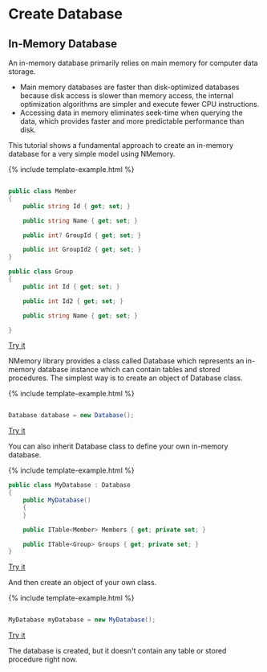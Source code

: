# Create Database

## In-Memory Database

An in-memory database primarily relies on main memory for computer data storage. 

 - Main memory databases are faster than disk-optimized databases because disk access is slower than memory access, the internal optimization algorithms are simpler and execute fewer CPU instructions. 
 - Accessing data in memory eliminates seek-time when querying the data, which provides faster and more predictable performance than disk.

This tutorial shows a fundamental approach to create an in-memory database for a very simple model using NMemory.

{% include template-example.html %} 
```csharp

public class Member
{
    public string Id { get; set; }

    public string Name { get; set; }

    public int? GroupId { get; set; }

    public int GroupId2 { get; set; }
}

public class Group
{
    public int Id { get; set; }

    public int Id2 { get; set; }

    public string Name { get; set; }

}

```
[Try it](https://dotnetfiddle.net/xBxpYE)

NMemory library provides a class called Database which represents an in-memory database instance which can contain tables and stored procedures. The simplest way is to create an object of Database class.

{% include template-example.html %} 
```csharp

Database database = new Database();

```
[Try it](https://dotnetfiddle.net/3Kk3hj)

You can also inherit Database class to define your own in-memory database.

{% include template-example.html %} 
```csharp
public class MyDatabase : Database
{
    public MyDatabase()
    {
    }

    public ITable<Member> Members { get; private set; }

    public ITable<Group> Groups { get; private set; }
}
```
[Try it](https://dotnetfiddle.net/Xx5lta)

And then create an object of your own class.

{% include template-example.html %} 
```csharp

MyDatabase myDatabase = new MyDatabase();

```
[Try it](https://dotnetfiddle.net/qvQz0e)

The database is created, but it doesn't contain any table or stored procedure right now.


